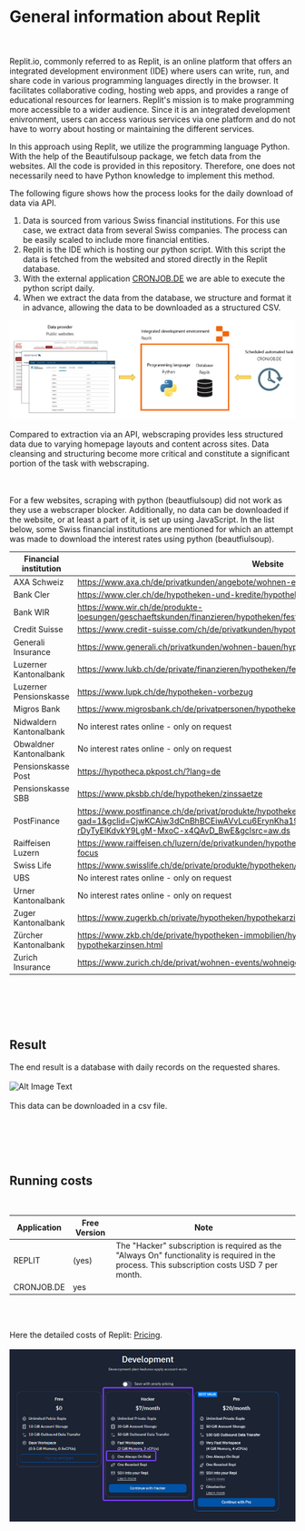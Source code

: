 # General information about Replit
<br><br>
Replit.io, commonly referred to as Replit, is an online platform that offers an integrated development environment (IDE) where users can write, run, and share code in various programming languages directly in the browser. It facilitates collaborative coding, hosting web apps, and provides a range of educational resources for learners. Replit's mission is to make programming more accessible to a wider audience. Since it is an integrated development enivronment, users can access various services via one platform and do not have to worry about hosting or maintaining the different services. 

In this approach using Replit, we utilize the programming language Python. With the help of the Beautifulsoup package, we fetch data from the websites. All the code is provided in this repository. Therefore, one does not necessarily need to have Python knowledge to implement this method.

The following figure shows how the process looks for the daily download of data via API.

1. Data is sourced from various Swiss financial institutions. For this use case, we extract data from several Swiss companies. The process can be easily scaled to include more financial entities.
2. Replit is the IDE which is hosting our python script. With this script the data is fetched from the websited and stored directly in the Replit database.  
3. With the external application [CRONJOB.DE](https://www.cronjob.de/) we are able to execute the python script daily.
4. When we extract the data from the database, we structure and format it in advance, allowing the data to be downloaded as a structured CSV. 

![Alt Image Text](./Images/RP_Overview.png "Dataflow")

Compared to extraction via an API, webscraping provides less structured data due to varying homepage layouts and content across sites. Data cleansing and structuring become more critical and constitute a significant portion of the task with webscraping.

<br><br>
For a few websites, scraping with python (beautfiulsoup) did not work as they use a webscraper blocker. Additionally, no data can be downloaded if the website, or at least a part of it, is set up using JavaScript. In the list below, some Swiss financial institutions are mentioned for which an attempt was made to download the interest rates using python (beautfiulsoup). 


| Financial institution  | Website                | Webscraper.io         |
|--------------------    |---------------------   |-------------------    |
| AXA Schweiz | https://www.axa.ch/de/privatkunden/angebote/wohnen-eigentum/hypotheken.html | Does *not* work|
| Bank Cler | https://www.cler.ch/de/hypotheken-und-kredite/hypotheken/hypothekarzinsen| Does *not* work|
| Bank WIR| https://www.wir.ch/de/produkte-loesungen/geschaeftskunden/finanzieren/hypotheken/festhypotheken | Works |
| Credit Suisse| https://www.credit-suisse.com/ch/de/privatkunden/hypothek/services/hypothekarzinsen.html | Does *not* work |
| Generali Insurance| https://www.generali.ch/privatkunden/wohnen-bauen/hypotheken | Works |
| Luzerner Kantonalbank| https://www.lukb.ch/de/private/finanzieren/hypotheken/festhypothek | Works |
| Luzerner Pensionskasse| https://www.lupk.ch/de/hypotheken-vorbezug | Works |
| Migros Bank| https://www.migrosbank.ch/de/privatpersonen/hypotheken-kredite/hypotheken/festhypothek.html | Works |
| Nidwaldern Kantonalbank| No interest rates online - only on request | Does *not* work |
| Obwaldner Kantonalbank| No interest rates online - only on request | Does *not* work |
| Pensionskasse Post| https://hypotheca.pkpost.ch/?lang=de | Works |
| Pensionskasse SBB| https://www.pksbb.ch/de/hypotheken/zinssaetze | Works |
| PostFinance| https://www.postfinance.ch/de/privat/produkte/hypotheken/zinssaetze-hypotheken.html?gad=1&gclid=CjwKCAjw3dCnBhBCEiwAVvLcu6ErynKha19h1Z-fJCizvungMx886DqeRR-rDyTyElKdvkY9LgM-MxoC-x4QAvD_BwE&gclsrc=aw.ds | Works |
| Raiffeisen Luzern| https://www.raiffeisen.ch/luzern/de/privatkunden/hypotheken/hypothekenzinsen.html#bankselector-focus | Does *not* work |
| Swiss Life| https://www.swisslife.ch/de/private/produkte/hypotheken/aktuelle-zinssaetze.html | Works |
| UBS | No interest rates online - only on request  | Does *not* work |
| Urner Kantonalbank| No interest rates online - only on request  | Does *not* work |
| Zuger Kantonalbank| https://www.zugerkb.ch/private/hypotheken/hypothekarzinsen | Works |
| Zürcher Kantonalbank| https://www.zkb.ch/de/private/hypotheken-immobilien/hypotheken-zinsen/aktuelle-hypothekarzinsen.html | Works |
| Zurich Insurance| https://www.zurich.ch/de/privat/wohnen-events/wohneigentum/hypothek | Works |

<br><br><br><br>

## Result
The end result is a database with daily records on the requested shares. 
<br><br>
![Alt Image Text](./Images/RP_Database.png "Result")
<br><br>
This data can be downloaded in a csv file.

<br><br><br><br>

## Running costs
<br>

| Application  | Free Version  | Note          |
|-----------   |---------------|---------------|
| REPLIT     | (yes)       | The "Hacker" subscription is required as the "Always On" functionality is required in the process. This subscription costs USD 7 per month. |
| CRONJOB.DE | yes         | |

<br><br>

Here the detailed costs of Replit: [Pricing](https://replit.com/pricing).  
<br>
![Alt Image Text](./Images/RP_Pricing.png "Pricing")
